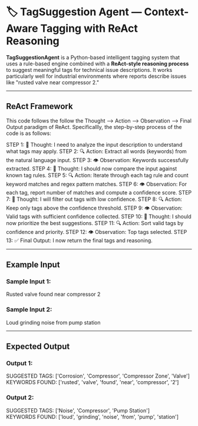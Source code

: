 # 🏷️ TagSuggestion Agent — Context-Aware Tagging with ReAct Reasoning

**TagSuggestionAgent** is a Python-based intelligent tagging system that uses a rule-based engine combined with a **ReAct-style reasoning process** to suggest meaningful tags for technical issue descriptions. It works particularly well for industrial environments where reports describe issues like "rusted valve near compressor 2."

---

## ReAct Framework
This code follows the follow the Thought --> Action --> Observation --> Final Output paradigm of ReAct. Specificallly, the step-by-step process of the code is as follows:  

STEP 1: 💭 Thought: I need to analyze the input description to understand what tags may apply.
STEP 2: 🔍 Action: Extract all words (keywords) from the natural language input.
STEP 3: 👁️ Observation: Keywords successfully extracted.
STEP 4: 💭 Thought: I should now compare the input against known tag rules.
STEP 5: 🔍 Action: Iterate through each tag rule and count keyword matches and regex pattern matches.
STEP 6: 👁️ Observation: For each tag, report number of matches and compute a confidence score.
STEP 7: 💭 Thought: I will filter out tags with low confidence.
STEP 8: 🔍 Action: Keep only tags above the confidence threshold.
STEP 9: 👁️ Observation: Valid tags with sufficient confidence collected.
STEP 10: 💭 Thought: I should now prioritize the best suggestions.
STEP 11: 🔍 Action: Sort valid tags by confidence and priority.
STEP 12: 👁️ Observation: Top tags selected.
STEP 13: ✅ Final Output: I now return the final tags and reasoning.

---

## Example Input 

### Sample Input 1:
Rusted valve found near compressor 2

### Sample Input 2:
Loud grinding noise from pump station

---

## Expected Output

### Output 1:

SUGGESTED TAGS: ['Corrosion', 'Compressor', 'Compressor Zone', 'Valve']  
KEYWORDS FOUND: ['rusted', 'valve', 'found', 'near', 'compressor', '2']

### Output 2:

SUGGESTED TAGS: ['Noise', 'Compressor', 'Pump Station']  
KEYWORDS FOUND: ['loud', 'grinding', 'noise', 'from', 'pump', 'station']  
